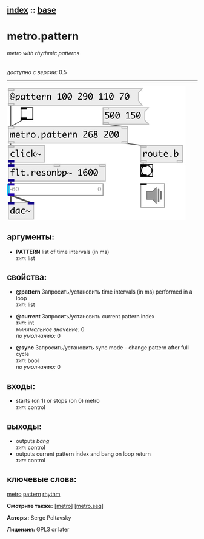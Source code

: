 [index](index.html) :: [base](category_base.html)
---

# metro.pattern

###### metro with rhythmic patterns

*доступно с версии:* 0.5

---




[![example](../examples/img/metro.pattern.jpg)](../examples/pd/metro.pattern.pd)



## аргументы:

* **PATTERN**
list of time intervals (in ms)<br>
_тип:_ list<br>





## свойства:

* **@pattern** 
Запросить/установить time intervals (in ms) performed in a loop<br>
_тип:_ list<br>

* **@current** 
Запросить/установить current pattern index<br>
_тип:_ int<br>
_минимальное значение:_ 0<br>
_по умолчанию:_ 0<br>

* **@sync** 
Запросить/установить sync mode - change pattern after full cycle<br>
_тип:_ bool<br>
_по умолчанию:_ 0<br>



## входы:

* starts (on 1) or stops (on 0) metro<br>
_тип:_ control



## выходы:

* outputs *bang*<br>
_тип:_ control
* outputs current pattern index and bang on loop return<br>
_тип:_ control



## ключевые слова:

[metro](keywords/metro.html)
[pattern](keywords/pattern.html)
[rhythm](keywords/rhythm.html)



**Смотрите также:**
[\[metro\]](metro.html)
[\[metro.seq\]](metro.seq.html)




**Авторы:** Serge Poltavsky




**Лицензия:** GPL3 or later





